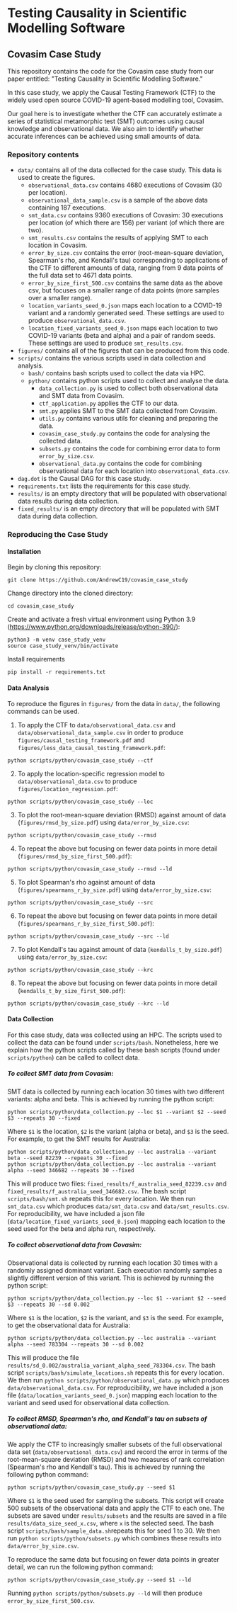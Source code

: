 # Testing Causality in Scientific Modelling Software
## Covasim Case Study

This repository contains the code for the Covasim case study from our paper entitled: "Testing Causality in Scientific Modelling Software."

In this case study, we apply the Causal Testing Framework (CTF) to the widely used open source COVID-19 agent-based modelling tool, Covasim.

Our goal here is to investigate whether the CTF can accurately estimate a series of statistical metamorphic
test (SMT) outcomes using causal knowledge and observational data. We also aim to identify whether accurate inferences can be achieved using 
small amounts of data.

### Repository contents
- `data/` contains all of the data collected for the case study. This data is used to create the figures.
  - `observational_data.csv` contains 4680 executions of Covasim (30 per location).
  - `observational_data_sample.csv` is a sample of the above data containing 187 executions.
  - `smt_data.csv` contains 9360 executions of Covasim: 30 executions per location (of which there are 156) per variant (of which there are two).
  - `smt_results.csv` contains the results of applying SMT to each location in Covasim.
  - `error_by_size.csv` contains the error (root-mean-square deviation, Spearman's rho, and Kendall's tau) corresponding to applications of the CTF to different amounts of data, ranging from 9 data points of the full data set to 4671 data points.
  - `error_by_size_first_500.csv` contains the same data as the above csv, but focuses on a smaller range of data points (more samples over a smaller range).
  - `location_variants_seed_0.json` maps each location to a COVID-19 variant and a randomly generated seed. These settings are used to produce `observational_data.csv`.
  - `location_fixed_variants_seed_0.json` maps each location to two COVID-19 variants (beta and alpha) and a pair of random seeds. These settings are used to produce `smt_results.csv`.
- `figures/` contains all of the figures that can be produced from this code.
- `scripts/` contains the various scripts used in data collection and analysis.
  - `bash/` contains bash scripts used to collect the data via HPC.
  - `python/` contains python scripts used to collect and analyse the data.
    - `data_collection.py` is used to collect both observational data and SMT data from Covasim.
    - `ctf_application.py` applies the CTF to our data.
    - `smt.py` applies SMT to the SMT data collected from Covasim.
    - `utils.py` contains various utils for cleaning and preparing the data.
    - `covasim_case_study.py` contains the code for analysing the collected data.
    - `subsets.py` contains the code for combining error data to form `error_by_size.csv`.
    - `observational_data.py` contains the code for combining observational data for each location into `observational_data.csv`.
- `dag.dot` is the Causal DAG for this case study.
- `requirements.txt` lists the requirements for this case study.
- `results/` is an empty directory that will be populated with observational data results during data collection.
- `fixed_results/` is an empty directory that will be populated with SMT data during data collection.

### Reproducing the Case Study
#### Installation
Begin by cloning this repository:
```
git clone https://github.com/AndrewC19/covasim_case_study
```

Change directory into the cloned directory:
```
cd covasim_case_study
```

Create and activate a fresh virtual environment using Python 3.9 (https://www.python.org/downloads/release/python-390/):
```
python3 -m venv case_study_venv
source case_study_venv/bin/activate 
```

Install requirements
```
pip install -r requirements.txt
```

#### Data Analysis
To reproduce the figures in `figures/` from the data in `data/`, the following commands can be used.

1) To  apply the CTF to `data/observational_data.csv` and `data/observational_data_sample.csv` in order to produce `figures/causal_testing_framework.pdf` and `figures/less_data_causal_testing_framework.pdf`:
```
python scripts/python/covasim_case_study --ctf
``` 
2) To apply the location-specific regression model to `data/observational_data.csv` to produce `figures/location_regression.pdf`:
```
python scripts/python/covasim_case_study --loc
```
3) To plot the root-mean-square deviation (RMSD) against amount of data (`figures/rmsd_by_size.pdf`) using `data/error_by_size.csv`:
```
python scripts/python/covasim_case_study --rmsd
```
4) To repeat the above but focusing on fewer data points in more detail (`figures/rmsd_by_size_first_500.pdf`):
```
python scripts/python/covasim_case_study --rmsd --ld
```
5) To plot Spearman's rho against amount of data (`figures/spearmans_r_by_size.pdf`) using `data/error_by_size.csv`:
```
python scripts/python/covasim_case_study --src
```
6) To repeat the above but focusing on fewer data points in more detail (`figures/spearmans_r_by_size_first_500.pdf`):
```
python scripts/python/covasim_case_study --src --ld
```
7) To plot Kendall's tau against amount of data (`kendalls_t_by_size.pdf`) using `data/error_by_size.csv`: 
```
python scripts/python/covasim_case_study --krc
```
8) To repeat the above but focusing on fewer data points in more detail (`kendalls_t_by_size_first_500.pdf`):
```
python scripts/python/covasim_case_study --krc --ld
```

#### Data Collection
For this case study, data was collected using an HPC. The scripts used to collect the data can be found under `scripts/bash`. Nonetheless, here we explain how the python scripts called by these bash scripts (found under `scripts/python`) can be called to collect data.

##### To collect SMT data from Covasim:
SMT data is collected by running each location 30 times with two different variants: alpha and beta. This is achieved by running the python script:
```
python scripts/python/data_collection.py --loc $1 --variant $2 --seed $3 --repeats 30 --fixed 
```
Where `$1` is the location, `$2` is the variant (alpha or beta), and `$3` is the seed. For example, to get the SMT results for Australia:
```
python scripts/python/data_collection.py --loc australia --variant beta --seed 82239 --repeats 30 --fixed
python scripts/python/data_collection.py --loc australia --variant alpha --seed 346682 --repeats 30 --fixed
```
This will produce two files: `fixed_results/f_australia_seed_82239.csv` and `fixed_results/f_australia_seed_346682.csv`.
The bash script `scripts/bash/smt.sh` repeats this for every location. We then run `smt_data.csv` which produces `data/smt_data.csv` and `data/smt_results.csv`.
For reproducibility, we have included a json file (`data/location_fixed_variants_seed_0.json`) mapping each location to the seed used for the beta and alpha run, respectively.

##### To collect observational data from Covasim:
Observational data is collected by running each location 30 times with a randomly assigned dominant variant. Each execution randomly samples a slightly different version of this variant. This is achieved by running the python script:
```
python scripts/python/data_collection.py --loc $1 --variant $2 --seed $3 --repeats 30 --sd 0.002
```
Where `$1` is the location, `$2` is the variant, and `$3` is the seed. For example, to get the observational data for Australia:

```
python scripts/python/data_collection.py --loc australia --variant alpha --seed 783304 --repeats 30 --sd 0.002
```
This will produce the file `results/sd_0.002/australia_variant_alpha_seed_783304.csv`.
The bash script `scripts/bash/simulate_locations.sh` repeats this for every location. We then run `python scripts/python/observational_data.py` which produces `data/observational_data.csv`.
For reproducibility, we have included a json file (`data/location_variants_seed_0.json`) mapping each location to the variant and seed used for observational data collection.

##### To collect RMSD, Spearman's rho, and Kendall's tau on subsets of observational data:
We apply the CTF to increasingly smaller subsets of the full observational data set (`data/observational_data.csv`) and record the error 
in terms of the root-mean-square deviation (RMSD) and two measures of rank correlation (Spearman's rho and Kendall's tau).
This is achieved by running the following python command:
```
python scripts/python/covasim_case_study.py --seed $1
```
Where `$1` is the seed used for sampling the subsets.
This script will create 500 subsets of the observational data and apply the CTF to each one.
The subsets are saved under `results/subsets` and the results are saved in a file `results/data_size_seed_x.csv`, where `x` is the selected seed.
The bash script `scripts/bash/sample_data.sh`repeats this for seed 1 to 30. We then run `python scripts/python/subsets.py` which combines these results into `data/error_by_size.csv`.

To reproduce the same data but focusing on fewer data points in greater detail, we can run the following python command:
```
python scripts/python/covasim_case_study.py --seed $1 --ld
```
Running `python scripts/python/subsets.py --ld` will then produce `error_by_size_first_500.csv`.

